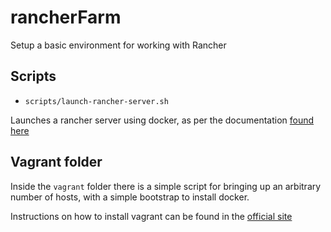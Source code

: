# rancherFarm
Setup a basic environment for working with Rancher

## Scripts

* `scripts/launch-rancher-server.sh`

Launches a rancher server using docker, as per the documentation [found here][1]

## Vagrant folder

Inside the `vagrant` folder there is a simple script for bringing up an arbitrary number of hosts, 
with a simple bootstrap to install docker.

Instructions on how to install vagrant can be found in the [official site][2]

[1]: http://docs.rancher.com/rancher/v1.0/en/quick-start-guide/
[2]: https://www.vagrantup.com/
